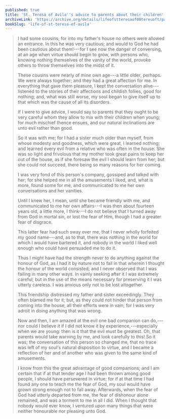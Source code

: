 ```yaml
---
published: true
title: 'St. Teresa of Avila''s advice to parents about their children''s companions from her own childhood experiences'
archiveLink: 'https://archive.org/details/lifeofstteresaof00tereuoft/page/8?view=theater'
bookSlug: 'life-of-st-teresa-of-avila'
---
```


> I had some cousins; for into my father's house no others were allowed an entrance. In this he was very cautious; and would to God he had been cautious about them!---for I see now the danger of conversing, at an age when virtue should begin to grow, with persons who, knowing nothing themselves of the vanity of the world, provoke others to throw themselves into the midst of it.
>
> These cousins were nearly of mine own age---a little older, perhaps. We were always together; and they had a great affection for me. In everything that gave them pleasure, I kept the conversation alive---listened to the stories of their affections and childish follies, good for nothing; and, what was still worse, my soul began to give itself up to that which was the cause of all its disorders.
>
> If I were to give advice, I would say to parents that they ought to be very careful whom they allow to mix with their children when young; for much mischief thence ensues, and our natural inclinations are unto evil rather than good.
>
> So it was with me; for I had a sister much older than myself, from whose modesty and goodness, which were great, I learned nothing; and learned every evil from a relative who was often in the house. She was so light and frivolous that my mother took great pains to keep her out of the house, as if she foresaw the evil I should learn from her; but she could not succeed, there being so many reasons for her coming.
>
> I was very fond of this person's company, gossiped and talked with her; for she helped me in all the amusements I liked, and, what is more, found some for me, and communicated to me her own conversations and her vanities.
>
> Until I knew her, I mean, until she became friendly with me, and communicated to me her own affairs---I was then about fourteen years old, a little more, I think---I do not believe that I turned away from God in mortal sin, or lost the fear of Him, though I had a greater fear of disgrace.
>
> This latter fear had such sway over me, that I never wholly forfeited my good name---and, as to that, there was nothing in the world for which I would have bartered it, and nobody in the world I liked well enough who could have persuaded me to do it.
>
> Thus I might have had the strength never to do anything against the honour of God, as I had it by nature not to fail in that wherein I thought the honour of the world consisted; and I never observed that I was failing in many other ways. In vainly seeking after it I was extremely careful; but in the use of the means necessary for preserving it I was utterly careless. I was anxious only not to be lost altogether.
>
> This friendship distressed my father and sister exceedingly. They often blamed me for it; but, as they could not hinder that person from coming into the house, all their efforts were in vain; for I was very adroit in doing anything that was wrong.
>
> Now and then, I am amazed at the evil one bad companion can do,---nor could I believe it if I did not know it by experience,---especially when we are young: then is it that the evil must be greatest. Oh, that parents would take warning by me, and look carefully to this! So it was; the conversation of this person so changed me, that no trace was left of my soul's natural disposition to virtue, and I became a reflection of her and of another who was given to the same kind of amusements.
>
> I know from this the great advantage of good companions; and I am certain that if at that tender age I had been thrown among good people, I should have persevered in virtue; for if at that time I had found any one to teach me the fear of God, my soul would have grown strong enough not to fall away. Afterwards, when the fear of God had utterly departed from me, the fear of dishonour alone remained, and was a torment to me in all I did. When I thought that nobody would ever know, I ventured upon many things that were neither honourable nor pleasing unto God.
